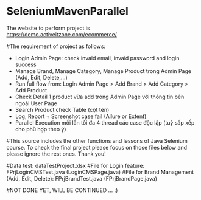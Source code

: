 # SeleniumMavenParallel

The website to perform project is https://demo.activeitzone.com/ecommerce/

#The requirement of project as follows:

- Login Admin Page: check invaid email, invaid password and login success
- Manage Brand, Manage Category, Manage Product trong Admin Page (Add, Edit, Delete,...)
- Run full flow from: Login Admin Page > Add Brand > Add Category > Add Product
- Check Detail 1 product vừa add trong Admin Page với thông tin bên ngoài User Page
- Search Product check Table (cột tên)
- Log, Report + Screenshot case fail (Allure or Extent)
- Parallel Execution mỗi lần tối đa 4 thread các case độc lập (tuỳ sắp xếp cho phù hợp theo ý)

#This source includes the other functions and lessons of Java Selenium course. To check the final project please
focus on those files below and please ignore the rest ones. Thank you!

#Data test: dataTestProject.xlsx
#File for Login feature: FPrjLoginCMSTest.java (LoginCMSPage.java)
#File for Brand Management (Add, Edit, Delete): FPrjBrandTest.java (FPrjBrandPage.java)

#NOT DONE YET, WILL BE CONTINUED ... :)
